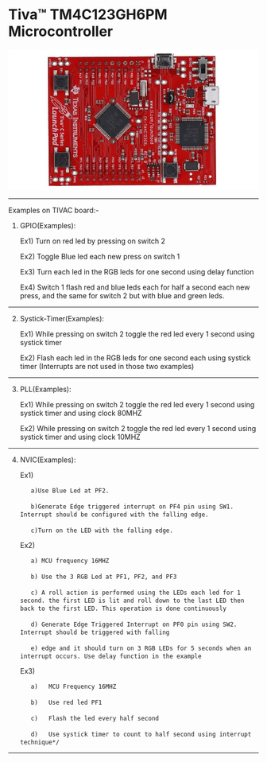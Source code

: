 # Tiva™ TM4C123GH6PM Microcontroller
![alt text](texas-launchpad-evolution-kit.jpg)
__________________________________________________________________________________
Examples on TIVAC board:-

1)  GPIO(Examples):

     Ex1) Turn on red led by pressing on switch 2

     Ex2) Toggle Blue led each new press on switch 1

     Ex3) Turn each led in the RGB leds for one second using delay function

     Ex4) Switch 1 flash red and blue leds each for half a second each new press, and the same
     for switch 2 but with blue and green leds.
_________________________________________________________________________________________________________________
2)  Systick-Timer(Examples):

     Ex1) While pressing on switch 2 toggle the red led every 1 second using systick timer

     Ex2) Flash each led in the RGB leds for one second each using systick timer
     (Interrupts are not used in those two examples)
_________________________________________________________________________________________________________________
3)  PLL(Examples):

     Ex1) While pressing on switch 2 toggle the red led every 1 second using systick timer and using clock 80MHZ

     Ex2) While pressing on switch 2 toggle the red led every 1 second using systick timer and using clock 10MHZ
_________________________________________________________________________________________________________________
4) NVIC(Examples):

     Ex1) 

          a)Use Blue Led at PF2.

          b)Generate Edge triggered interrupt on PF4 pin using SW1. Interrupt should be configured with the falling edge.

          c)Turn on the LED with the falling edge.

     Ex2) 

          a) MCU frequency 16MHZ

          b) Use the 3 RGB Led at PF1, PF2, and PF3

          c) A roll action is performed using the LEDs each led for 1 second. the first LED is lit and roll down to the last LED then back to the first LED. This operation is done continuously

          d) Generate Edge Triggered Interrupt on PF0 pin using SW2. Interrupt should be triggered with falling

          e) edge and it should turn on 3 RGB LEDs for 5 seconds when an interrupt occurs. Use delay function in the example

     Ex3) 
     
          a)   MCU Frequency 16MHZ

          b)   Use red led PF1

          c)   Flash the led every half second

          d)   Use systick timer to count to half second using interrupt technique*/

_________________________________________________________________________________________________________________
